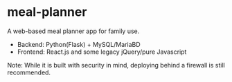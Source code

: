 # meal-planner

A web-based meal planner app for family use.

* Backend: Python(Flask) + MySQL/MariaBD
* Frontend: React.js and some legacy jQuery/pure Javascript

Note: While it is built with security in mind, deploying behind a firewall is still recommended.
